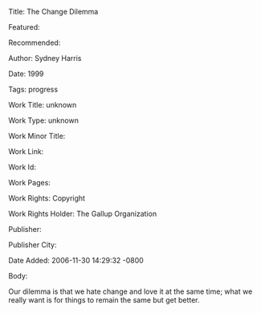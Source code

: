 Title: The Change Dilemma

Featured: 

Recommended: 

Author: Sydney Harris

Date: 1999

Tags: progress

Work Title: unknown

Work Type: unknown

Work Minor Title:  

Work Link: 

Work Id:  

Work Pages:  

Work Rights:  Copyright

Work Rights Holder:  The Gallup Organization

Publisher:  

Publisher City:  

Date Added: 2006-11-30 14:29:32 -0800

Body:

Our dilemma is that we hate change and love it at the same time; what we really want is for things to remain the same but get better.


